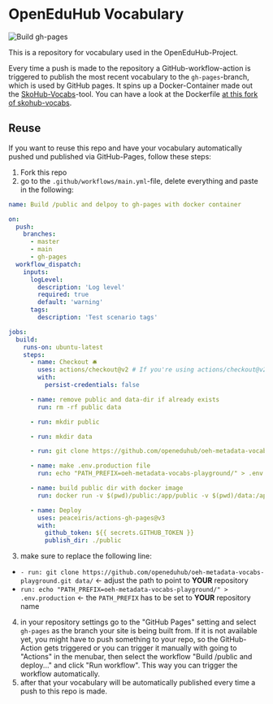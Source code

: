 # OpenEduHub Vocabulary

![Build gh-pages](https://github.com/openeduhub/oeh-metadata-vocabs/workflows/Build%20/public%20and%20delpoy%20to%20gh-pages%20with%20docker%20container/badge.svg)

This is a repository for vocabulary used in the OpenEduHub-Project.

Every time a push is made to the repository a GitHub-workflow-action is triggered to publish the most recent vocabulary to the `gh-pages`-branch, which is used by GitHub pages. It spins up a Docker-Container made out the [SkoHub-Vocabs](https://github.com/hbz/skohub-vocabs)-tool. You can have a look at the Dockerfile [at this fork of skohub-vocabs](https://github.com/sroertgen/skohub-vocabs/tree/docker).

## Reuse

If you want to reuse this repo and have your vocabulary automatically pushed und published via GitHub-Pages, follow these steps:

1. Fork this repo
2. go to the `.github/workflows/main.yml`-file, delete everything and paste in the following:

```yaml
name: Build /public and delpoy to gh-pages with docker container

on:
  push:
    branches:
      - master
      - main
      - gh-pages
  workflow_dispatch:
    inputs:
      logLevel:
        description: 'Log level'
        required: true
        default: 'warning'
      tags:
        description: 'Test scenario tags'

jobs:
  build:
    runs-on: ubuntu-latest
    steps:
      - name: Checkout 🛎️
        uses: actions/checkout@v2 # If you're using actions/checkout@v2 you must set persist-credentials to false in most cases for the deployment to work correctly.
        with:
          persist-credentials: false

      - name: remove public and data-dir if already exists
        run: rm -rf public data

      - run: mkdir public

      - run: mkdir data

      - run: git clone https://github.com/openeduhub/oeh-metadata-vocabs-playground.git data/

      - name: make .env.production file
        run: echo "PATH_PREFIX=oeh-metadata-vocabs-playground/" > .env.production

      - name: build public dir with docker image
        run: docker run -v $(pwd)/public:/app/public -v $(pwd)/data:/app/data -v $(pwd)/.env.production:/app/.env.production laocoon667/openeduhub-skohub-vocabs:docker

      - name: Deploy
        uses: peaceiris/actions-gh-pages@v3
        with:
          github_token: ${{ secrets.GITHUB_TOKEN }}
          publish_dir: ./public
```

3. make sure to replace the following line:
  - `- run: git clone https://github.com/openeduhub/oeh-metadata-vocabs-playground.git data/` <- adjust the path to point to **YOUR** repository
  - `run: echo "PATH_PREFIX=oeh-metadata-vocabs-playground/" > .env.production` <- the `PATH_PREFIX` has to be set to **YOUR** repository name
4. in your repository settings go to the "GitHub Pages" setting and select `gh-pages` as the branch your site is being built from. If it is not available yet, you might have to push something to your repo, so the GitHub-Action gets triggered or you can trigger it manually with going to "Actions" in the menubar, then select the workflow "Build /public and deploy..." and click "Run workflow". This way you can trigger the workflow automatically.
5. after that your vocabulary will be automatically published every time a push to this repo is made.
